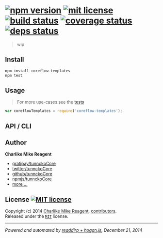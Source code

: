 [![npm version][npmjs-img]][npmjs-url]
[![mit license][license-img]][license-url]
[![build status][travis-img]][travis-url]
[![coverage status][coveralls-img]][coveralls-url]
[![deps status][daviddm-img]][daviddm-url]
==
> wip

## Install
```bash
npm install coreflow-templates
npm test
```


## Usage
> For more use-cases see the [tests](./test.js)

```js
var coreflowTemplates = require('coreflow-templates');
```


## API / CLI


## Author
**Charlike Mike Reagent**
+ [gratipay/tunnckoCore][author-gratipay]
+ [twitter/tunnckoCore][author-twitter]
+ [github/tunnckoCore][author-github]
+ [npmjs/tunnckoCore][author-npmjs]
+ [more ...][contrib-more]


## License [![MIT license][license-img]][license-url]
Copyright (c) 2014 [Charlike Mike Reagent][contrib-more], [contributors][contrib-graf].  
Released under the [`MIT`][license-url] license.


[npmjs-url]: http://npm.im/coreflow-templates
[npmjs-img]: https://img.shields.io/npm/v/coreflow-templates.svg?style=flat&label=coreflow-templates

[coveralls-url]: https://coveralls.io/r/tunnckoCore/coreflow-templates?branch=master
[coveralls-img]: https://img.shields.io/coveralls/tunnckoCore/coreflow-templates.svg?style=flat

[license-url]: https://github.com/tunnckoCore/coreflow-templates/blob/master/license.md
[license-img]: https://img.shields.io/badge/license-MIT-blue.svg?style=flat

[travis-url]: https://travis-ci.org/tunnckoCore/coreflow-templates
[travis-img]: https://img.shields.io/travis/tunnckoCore/coreflow-templates.svg?style=flat

[daviddm-url]: https://david-dm.org/tunnckoCore/coreflow-templates
[daviddm-img]: https://img.shields.io/david/tunnckoCore/coreflow-templates.svg?style=flat

[author-gratipay]: https://gratipay.com/tunnckoCore
[author-twitter]: https://twitter.com/tunnckoCore
[author-github]: https://github.com/tunnckoCore
[author-npmjs]: https://npmjs.org/~tunnckocore

[contrib-more]: http://j.mp/1stW47C
[contrib-graf]: https://github.com/tunnckoCore/coreflow-templates/graphs/contributors

***

_Powered and automated by [readdirp + hogan.js](https://github.com/tunnckoCore), December 21, 2014_